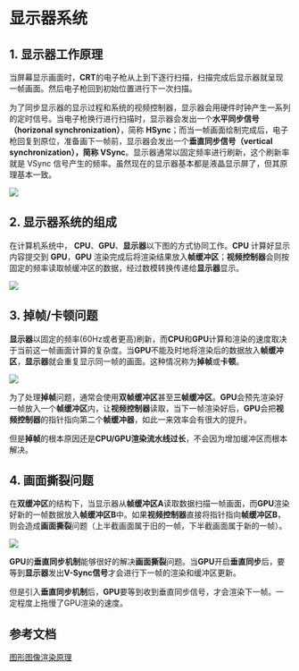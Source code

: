 # 显示器系统

## 1. 显示器工作原理

当屏幕显示画面时，**CRT**的电子枪从上到下逐行扫描，扫描完成后显示器就呈现一帧画面。然后电子枪回到初始位置进行下一次扫描。

为了同步显示器的显示过程和系统的视频控制器，显示器会用硬件时钟产生一系列的定时信号。当电子枪换行进行扫描时，显示器会发出一个**水平同步信号（horizonal synchronization）**，简称 **HSync**；而当一帧画面绘制完成后，电子枪回复到原位，准备画下一帧前，显示器会发出一个**垂直同步信号（vertical synchronization），简称 VSync**。显示器通常以固定频率进行刷新，这个刷新率就是 VSync 信号产生的频率。虽然现在的显示器基本都是液晶显示屏了，但其原理基本一致。

![](https://gitee.com/existorlive/exist-or-live-pic/raw/master/%E6%88%AA%E5%B1%8F2020-12-16%20%E4%B8%8A%E5%8D%881.17.15.png)

## 2. 显示器系统的组成

在计算机系统中， **CPU**、**GPU**、**显示器**以下图的方式协同工作。**CPU** 计算好显示内容提交到 **GPU**，**GPU** 渲染完成后将渲染结果放入**帧缓冲区**；**视频控制器**会则按固定的频率读取帧缓冲区的数据，经过数模转换传递给**显示器**显示。

![](https://gitee.com/existorlive/exist-or-live-pic/raw/master/%E5%B1%8F%E5%B9%95%E6%98%BE%E5%83%8F%E5%8E%9F%E7%90%86.png)

## 3. 掉帧/卡顿问题

**显示器**以固定的频率(60Hz或者更高)刷新，而**CPU**和**GPU**计算和渲染的速度取决于当前这一帧画面计算的复杂度。当**GPU**不能及时地将渲染后的数据放入**帧缓冲区**，**显示器**就会重复显示同一帧的画面。这种情况称为**掉帧**或**卡顿**。

![](https://gitee.com/existorlive/exist-or-live-pic/raw/master/%E6%88%AA%E5%B1%8F2020-12-16%20%E4%B8%8A%E5%8D%882.00.19.png)

为了处理**掉帧**问题，通常会使用**双帧缓冲区**甚至**三帧缓冲区**。**GPU**会预先渲染好一帧放入一个**帧缓冲区**内，让**视频控制器**读取，当下一帧渲染好后，**GPU**会把**视频控制器**的指针指向第二个**帧缓冲器**，如此一来效率会有很大的提升。

但是**掉帧**的根本原因还是**CPU/GPU渲染流水线过长**，不会因为增加缓冲区而根本解决。

## 4. 画面撕裂问题

在**双缓冲区**的结构下，当显示器从**帧缓冲区A**读取数据扫描一帧画面，而**GPU**渲染好新的一帧数据放入**帧缓冲区B**中。如果**视频控制器**直接将指针指向**帧缓冲区B**，则会造成**画面撕裂**问题（上半截画面属于旧的一帧，下半截画面属于新的一帧）。

![](https://gitee.com/existorlive/exist-or-live-pic/raw/master/ios_vsync_off.jpg)


**GPU**的**垂直同步机制**能够很好的解决**画面撕裂**问题。当**GPU**开启**垂直同步**后，要等到**显示器**发出**V-Sync信号**才会进行下一帧的渲染和缓冲区更新。

但是引入**垂直同步机制**后，**GPU**要等到收到垂直同步信号，才会渲染下一帧。一定程度上拖慢了GPU渲染的速度。


## 参考文档

[图形图像渲染原理](http://chuquan.me/2018/08/26/graphics-rending-principle-gpu/)






